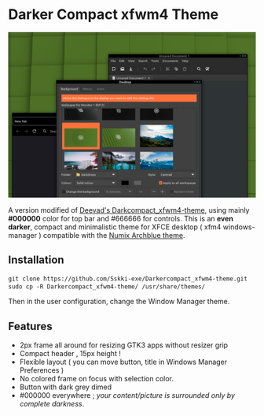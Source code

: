 # Darker Compact xfwm4 Theme

![](screenshot.png)

A version modified of [Deevad's Darkcompact_xfwm4-theme](https://github.com/Deevad/Darkcompact_xfwm4-theme), using mainly **#000000** color for top bar and #666666 for controls.
This is an **even darker**, compact and minimalistic theme for XFCE desktop ( xfm4 windows-manager ) compatible with the [Numix Archblue theme](https://github.com/cryptomaniac512/AUR-numix-themes-archblue-git).

## Installation
```
git clone https://github.com/Sskki-exe/Darkercompact_xfwm4-theme.git
sudo cp -R Darkercompact_xfwm4-theme/ /usr/share/themes/
```

Then in the user configuration, change the Window Manager theme. 

## Features
- 2px frame all around for resizing GTK3 apps without resizer grip
- Compact header , 15px height !
- Flexible layout ( you can move button, title in Windows Manager Preferences )
- No colored frame on focus with selection color. 
- Button with dark grey dimed
- #000000 everywhere ; *your content/picture is surrounded only by complete darkness*.
